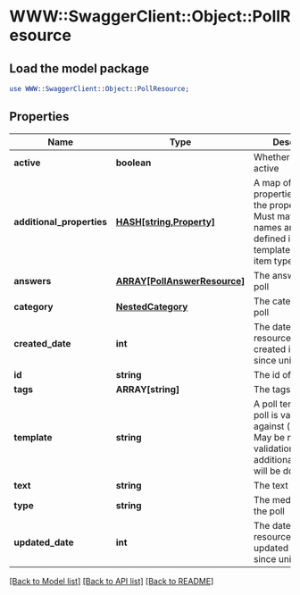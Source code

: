 # WWW::SwaggerClient::Object::PollResource

## Load the model package
```perl
use WWW::SwaggerClient::Object::PollResource;
```

## Properties
Name | Type | Description | Notes
------------ | ------------- | ------------- | -------------
**active** | **boolean** | Whether the poll is active | 
**additional_properties** | [**HASH[string,Property]**](Property.md) | A map of additional properties, keyed on the property name.  Must match the names and types defined in the template for this item type | [optional] 
**answers** | [**ARRAY[PollAnswerResource]**](PollAnswerResource.md) | The answers to the poll | 
**category** | [**NestedCategory**](NestedCategory.md) | The category for the poll | 
**created_date** | **int** | The date/time this resource was created in seconds since unix epoch | [optional] 
**id** | **string** | The id of the poll | [optional] 
**tags** | **ARRAY[string]** | The tags for the poll | [optional] 
**template** | **string** | A poll template this poll is validated against (private). May be null and no validation of additional_properties will be done | [optional] 
**text** | **string** | The text of the poll | 
**type** | **string** | The media type of the poll | 
**updated_date** | **int** | The date/time this resource was last updated in seconds since unix epoch | [optional] 

[[Back to Model list]](../README.md#documentation-for-models) [[Back to API list]](../README.md#documentation-for-api-endpoints) [[Back to README]](../README.md)


